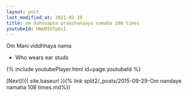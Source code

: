 ```yaml
---
layout: post
last_modified_at: 2021-03-30
title: om duhsvapna praashanaaya namaha 108 times
youtubeId: HWeM1UTpOcI
---
```

 
 
Om Mani viddhhaya nama 
 
 -  Who wears ear studs 
 
  
 
  
 
 
 
 
 
 


{% include youtubePlayer.html id=page.youtubeId %}
 
[Next]({{ site.baseurl }}{% link  split2/_posts/2015-09-29-Om nandaye namaha 108 times.md%})
 

